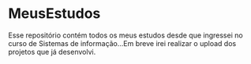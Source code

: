 # MeusEstudos
Esse repositório contém todos os meus estudos desde que ingressei no curso de Sistemas de informação...Em breve irei realizar o upload dos projetos que já desenvolvi.
